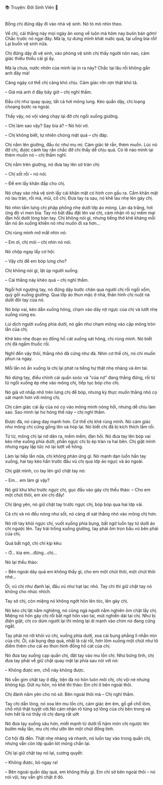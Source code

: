 📚 Truyện: Đời Sinh Viên 🔞
<br></br>

Bỗng chị đứng dậy đi vào nhà vệ sinh. Nó tò mò nhìn theo.

Về chị, cái thằng này mọi ngày ăn xong về luôn mà hôm nay buôn bán gớm! Chắc trước nó ngại đây. Mà lạ, tự dưng mình khát nước quá, tại uống bia rồi! Lại buồn vệ sinh nữa.

Chị đứng dậy đi vệ sinh, vào phòng vệ sinh chị thấy người nôn nao, cảm giác thiếu thiếu cái gì ấy.

Mà lạ chưa, nước nhờn của mình lại ịn ra này? Chắc tại lâu rồi không gần anh đây mà!

Càng ngày cơ thể chị càng khó chịu. Cảm giác rờn rợn thật khó tả.

– Giá mà anh ở đây bây giờ – chị nghĩ thầm.

Đầu chị như quay quay, tất cả hơi mông lung. Kéo quần dậy, chị loạng choạng bước ra ngoài.

Thấy vậy, nó vội vàng chạy lại đỡ chị ngồi xuống giường.

– Chị làm sao vậy? Say bia à? – Nó hỏi vờ.

– Chị không biết, tự nhiên chóng mặt quá – chị đáp.

Chị nằm lên giường, đầu óc như mụ mị. Cảm giác tê rần, thèm muốn. Lúc nó đỡ chị, được cánh tay rắn chắc đỡ chị thấy dễ chịu quá. Có lẽ nào mình lại thèm muốn nó – chị thầm nghĩ.

Chị nằm trên giường, nó đưa tay lên sờ trán chị:

– Chị sốt rồi – nó nói.

– Để em lấy khăn đắp cho chị.

Nó chạy vào nhà vệ sinh lấy cái khăn mặt có hình con gấu ra. Cầm khăn mặt nó lau trán, rồi má, mũi, cổ chị. Đưa tay ra sau, nó khẽ lau nhẹ lên gáy chị.

Nó nhìn tấm lưng chị phập phồng nhẹ dưới lớp áo mỏng. Làn da trắng, hơi ửng đỏ vì men bia.
Tay nó bắt đầu đặt lên vai chị, cảm nhận rõ sự mềm mại đàn hồi dưới lòng bàn tay.
Chị không nói gì, nhưng tiếng thở khẽ khàng mỗi lần nó ấn xuống khiến nó như muốn đi xa hơn...

Chị rùng mình mở mắt nhìn nó:

– Em ơi, chị mỏi – chị nhìn nó nói.

Nó chộp ngay lấy cơ hội:

– Vậy chị để em bóp lưng cho?

Chị không nói gì, lật úp người xuống.

– Cái thằng này khéo quá – chị nghĩ thầm.

Ngồi hơi ngượng tay, nó đứng dậy bước chân qua người chị rồi ngồi xổm, quỳ gối xuống giường. Qua lớp áo thun mặc ở nhà, thân hình chị nuột nà dưới đôi tay của nó.

Nó bóp vai, kéo dần xuống hông, chạm vào dây nịt ngực của chị và lướt nhẹ xuống vùng eo.

Lùi dịch người xuống phía dưới, nó gần như chạm mông vào cặp mông tròn lẳn của chị.

Khẽ kéo nhẹ đoạn eo đồng hồ cát xuống sát hông, chị rùng mình. Nó biết chị đã ngấm thuốc rồi.

Nghĩ đến vậy thôi, thằng nhỏ đã cứng như đá. Nhìn cơ thể chị, nó chỉ muốn phun ra ngay.

Mỗi lần nó ấn xuống là chị lại phát ra tiếng hự thật nhẹ nhàng và êm tai.

Nó dừng tay, điều chỉnh cái quần soóc và "của nợ" đang thẳng đứng, rồi từ từ ngồi xuống ép nhẹ vào mông chị, tiếp tục bóp cho chị.

Nó giả vờ nhấp nhô trên lưng chị để bóp, nhưng kỳ thực muốn thằng nhỏ cọ sát mạnh hơn với mông chị.

Chị cảm giác cái ấy của nó cọ vào mông mình nóng hổi, nhưng dễ chịu làm sao. Sao mình lại hư hỏng thế này – chị nghĩ thầm.

Được đà, nó càng day mạnh hơn. Cơ thể chị khẽ rùng mình. Nó cảm giác như mông chị cứng gồng lên và hóp lại. Nó biết chị đã bị kích thích lắm rồi.

Từ từ, mông chị lại nở dãn ra, mềm mềm, đàn hồi. Nó đưa tay lên bóp vai kéo nhẹ xuống phía dưới, phần ngực chị bị ép tràn ra hai bên. Chị giật mình nhưng ngay lập tức nó lại lướt về hông.

Làm lại tiếp lần nữa, chị không phản ứng gì. Nó mạnh dạn luồn hẳn tay xuống, hai tay kéo hẳn trước đầu vú chị qua lớp áo ngực và áo ngoài.

Chị giật mình, co tay lên giữ chặt tay nó:

– Em… em làm gì vậy?

Nó giữ khư khư trước ngực chị, gục đầu vào gáy chị thều thào:
– Cho em một chút thôi, em xin chị đấy!

Chị lặng yên, nó giữ chặt tay trước ngực chị, bóp bóp qua hai lớp vải.

Cả chị và nó đều nóng như sốt, nó càng dí sát thằng nhỏ vào mông chị hơn.

Nó rời tay khỏi ngực chị, vuốt xuống phía bụng, bất ngờ luồn tay từ dưới áo chị ngược lên. Tay trái trống xuống giường, tay phải ôm trọn bầu vú bên phải của chị.

Quá bất ngờ, chị chỉ kịp kêu:

– Ơ… kìa em…đừng…chị…

Nó lại thều thào:

– Bên ngoài dày quá em không thấy gì, cho em một chút thôi, một chút thôi nhé…

Ôi, vú chị như đanh lại, đầu vú như hạt lạc nhỏ. Tay chi thì giữ chặt tay nó không cho nhúc nhích.

Tay sờ chị, còn miệng nó không ngớt hôn lên tóc, lên gáy chị.

Nó kéo chị lật nằm nghiêng, nó cũng ngả người nằm nghiên ôm chặt lấy chị. Miệng nó hôn gáy chị rồi bất ngờ hôn vào tai, mút nghiến dái tai chị. Như bị điện giật, chị co dúm người lại thì mông lại dí mạnh vào chim nó đang cứng ngắt.

Tay phải nó rời khỏi vú chị, xuống phía dưới, xoa cái bụng phẳng lì nhẵn mịn của chị. Ôi, cái bụng đẹp quá, nhất là cái rối, hơn lõm xuống một chút như tô điểm thêm cho cái eo thon hình đồng hồ cát của chị.

Nó đưa tay xuống cạp quần chị, đặt tay vào mu lồn chị. Như bừng tỉnh, chị đưa tay phải về giữ chặt quay mặt lại phía sau nói với nó:

– Không được em, chỗ này không được.

Nó vẫn gim chặt tay ở đấy, tiện đà nó hôn luôn môi chị, chị vội né nhưng không kịp. Dứt nụ hôn, nó khẽ thì thào: Em chỉ ở bên ngoài thôi.

Chị đành nằm yên cho nó sờ. Bên ngoài thôi mà – Chị nghĩ thầm.

Tay chị dần lỏng, nó xoa lên mu lồn chị, cảm giác êm êm, gồ gề chỗ lõm, chỗ nhô thật tuyệt vời.Nó cảm nhận rõ từng sợ lông của chị bên trong và hơn hết là nó thấy rõ chị đang rất ướt 

Nó đưa tay xuống sâu hơn, miết mạnh từ dưới lỗ hậm môn chị ngược lên bướm mấy lần, mu chị như ưỡn lên một chút đồng tình.

Cơ hội đã đến. Thật nhẹ nhàng và nhanh, nó luồn tay vào trong quần chị, nhưng vẫn còn lớp quần lót mỏng chắn lại.

Chị lại giữ chặt tay nó lại, cương quyết:

– Không được, bỏ ngay ra!

– Bên ngoài quần dày quá, em không thấy gì. Em chỉ sờ bên ngoài thôi – nó nói vội, tay vẫn ghì chặt ở đó.

